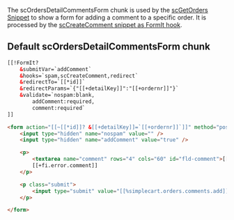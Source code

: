 The scOrdersDetailCommentsForm chunk is used by the [scGetOrders Snippet](../Snippets/scGetOrders) to show a form for adding a comment to a specific order. It is processed by the [scCreateComment snippet as FormIt hook](../Snippets/scCreateComment). 

## Default scOrdersDetailCommentsForm chunk

```` html
[[!FormIt?
    &submitVar=`addComment`
    &hooks=`spam,scCreateComment,redirect`
    &redirectTo=`[[*id]]`
    &redirectParams=`{"[[+detailKey]]":"[[+ordernr]]"}`
    &validate=`nospam:blank,
        addComment:required,
        comment:required`
]]

<form action="[[~[[*id]]? &[[+detailKey]]=`[[+ordernr]]`]]" method="post" id="simplecartComment">
    <input type="hidden" name="nospam" value="" />
    <input type="hidden" name="addComment" value="true" />

    <p>
        <textarea name="comment" rows="4" cols="60" id="fld-comment">[[+fi.comment]]</textarea>
        [[+fi.error.comment]]
    </p>

    <p class="submit">
        <input type="submit" value="[[%simplecart.orders.comments.add]]" />
    </p>

</form>
```` 